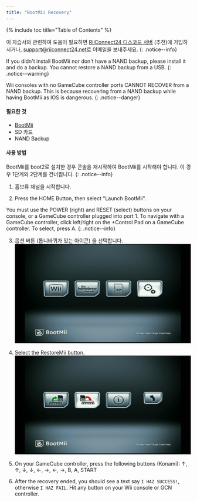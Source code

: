 ```yaml
---
title: "BootMii Recovery"
---
```


{% include toc title="Table of Contents" %}

이 자습서와 관련하여 도움이 필요하면 [RiiConnect24 디스코드 서버](https://discord.gg/rc24) (추천)에 가입하시거나, [support@riiconnect24.net](mailto:support@riiconnect24.net)로 이메일을 보내주세요.
{: .notice--info}

If you didn't install BootMii nor don't have a NAND backup, please install it and do a backup. You cannot restore a NAND backup from a USB.
{: .notice--warning}

Wii consoles with no GameCube controller ports CANNOT RECOVER from a NAND backup. This is because recovering from a NAND backup while having BootMii as IOS is dangerous.
{: .notice--danger}
#### 필요한 것

-  [BootMii](https://wii.guide/bootmii)
-  SD 카드
-  NAND Backup

#### 사용 방법

BootMii를 boot2로 설치한 경우 콘솔을 재시작하여 BootMii를 시작해야 합니다. 이 경우 1단계와 2단계를 건너뜁니다.
{: .notice--info}

1. 홈브류 채널을 시작합니다.

2. Press the HOME Button, then select "Launch BootMii".

You must use the POWER (right) and RESET (select) buttons on your console, or a GameCube controller plugged into port 1. To navigate with a GameCube controller, click left/right on the +Control Pad on a GameCube controller. To select, press A.
{: .notice--info}

3. 옵션 버튼 (톱니바퀴가 있는 아이콘) 을 선택합니다.![BootMii_Gears_Icon](/images/BootMii/BootMii_Gears_Icon.png)

4. Select the RestoreMii button. ![BootMii_Red_Arrow](/images/BootMii/BootMii_Red_Arrow.png)

5. On your GameCube controller, press the following buttons (Konami): ↑, ↑, ↓, ↓, ←, →, ←, →, B, A, START
6. After the recovery ended, you should see a text say `I HAZ SUCCESS!`, otherwise `I HAZ FAIL`. Hit any button on your Wii console or GCN controller.
